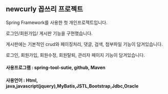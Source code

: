 
  <h2>newcurly 꼽쓰리 프로젝트</h2>

<P>Spring Framework를 사용한 첫 개인프로젝트입니다.</P>
<p>로그인/회원가입/ 게시판 기능을 구현했습니다. </P>
<p>게시판에는 기본적인 crud와 페이징처리, 댓글, 검색, 첨부파일 기능이 담겨있습니다.</p>
<p>로그인, 회원가입, 회원수정, 회원탈퇴, 관리자 페이지 기능이 담겨있습니다. </p>

<h4>사용프로그램 : spring-tool-sutie, github, Maven</h4>
<h4>사용언어 : Html, java,javascript(jquery),MyBatis,JSTL,Bootstrap,Jdbc,Oracle</h4>


